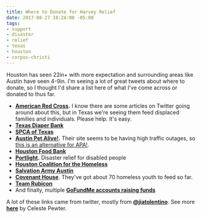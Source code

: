 ```yaml
---
title: Where to Donate for Harvey Relief
date: 2017-08-27 18:24:00 -05:00
tags:
- support
- disaster
- relief
- texas
- houston
- corpus-christi
---
```


Houston has seen 22in+ with more expectation and surrounding areas like Austin have seen 4-9in. I'm seeing a lot of great tweets about where to donate, so I thought I'd share a list here of what I've come across or donated to thus far.

- **[American Red Cross](https://www.redcross.org/donate/hurricane-harvey?campname=Harvey&campmedium=aspot).** I know there are some articles on Twitter going around about this, but in Texas we're seeing them feed displaced families and individuals. Please help. It's easy.
- **[Texas Diaper Bank](texasdiaperbank.org/)**
- **[SPCA of Texas](http://spca.org/give)**
- **[Austin Pet Alive!](https://www.austinpetsalive.org/hurricane-harvey-evacuations/).** Their site seems to be having high traffic outages, so [this is an alternative for APA!](https://t.co/pGfccAoGQe).
- **[Houston Food Bank](http://www.houstonfoodbank.org/donate/donate-money/)**
- **[Portlight](http://portlight.org).** Disaster relief for disabled people
- **[Houston Coalition for the Homeless](https://www.homelesshouston.org/take-action/donate/)**
- **[Salvation Army Austin](https://give.salvationarmyusa.org/site/Donation2;jsessionid=00000000.app340b?df_id=27651&mfc_pref=T&27651.donation=form1&NONCE_TOKEN=09144B4DDAFD7687A8B0C5937B421EC6)**
- **[Covenant House](https://www.covenanthouse.org/donation-options/donate-now)**. They've got about 70 homeless youth to feed so far.
- **[Team Rubicon](https://teamrubiconusa.org/)**
- And finally, multiple **[GoFundMe accounts raising funds](https://www.gofundme.com/hurricaneharvey)**


A lot of these links came from twitter, mostly from **[@jiatolentino](https://twitter.com/jiatolentino/status/901851531577884674)**. See more **[here](https://medium.com/@Celeste_pewter/how-to-help-the-victims-of-hurricane-harvey-f876ae7e7ed)** by Celeste Pewter.
